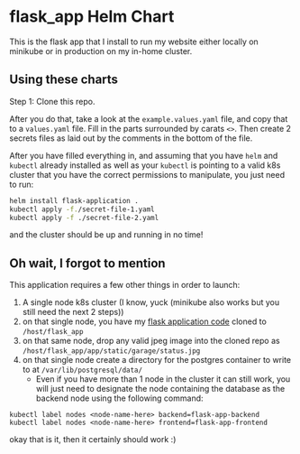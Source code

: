 # flask_app Helm Chart

This is the flask app that I install to run my website either locally on minikube or in production on my in-home cluster.

## Using these charts

Step 1: Clone this repo.

After you do that, take a look at the `example.values.yaml` file, and copy that to a `values.yaml` file. Fill in the parts surrounded by carats `<>`. Then create 2 secrets files as laid out by the comments in the bottom of the file.

After you have filled everything in, and assuming that you have `helm` and `kubectl` already installed as well as your `kubectl` is pointing to a valid k8s cluster that you have the correct permissions to manipulate, you just need to run:

```bash
helm install flask-application .
kubectl apply -f./secret-file-1.yaml
kubectl apply -f ./secret-file-2.yaml
```

and the cluster should be up and running in no time!

## Oh wait, I forgot to mention

This application requires a few other things in order to launch:

1. A single node k8s cluster (I know, yuck (minikube also works but you still need the next 2 steps))
2. on that single node, you have my [flask application code](https://github.com/Romanmc72/flask_app) cloned to `/host/flask_app`
3. on that same node, drop any valid jpeg image into the cloned repo as `/host/flask_app/app/static/garage/status.jpg`
4. on that single node create a directory for the postgres container to write to at `/var/lib/postgresql/data/`
   - Even if you have more than 1 node in the cluster it can still work, you will just need to designate the node containing the database as the backend node using the following command:

```
kubectl label nodes <node-name-here> backend=flask-app-backend
kubectl label nodes <node-name-here> frontend=flask-app-frontend
```

okay that is it, then it certainly should work :)
